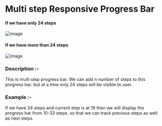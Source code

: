 # Multi step Responsive Progress Bar

#### If we have only 24 steps
![image](https://user-images.githubusercontent.com/22837040/117969489-187ea380-b345-11eb-8e75-f0f953b05fe3.png)

#### If we have more than 24 steps
![image](https://user-images.githubusercontent.com/22837040/119248420-a90f7c00-bbae-11eb-90fa-63c884dcafd7.png)

### Description :-
This is multi step progress bar. We can add n number of steps to this progress bar. but at a time only 24 steps will be visible to user.
### Example :- 
If we have 34 steps and current step is at 19 then we will display the progress bar from 10-33 steps. so that we can track previous steps as well as next steps.
